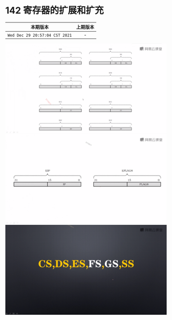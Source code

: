 # 142 寄存器的扩展和扩充

|本期版本| 上期版本
|:---:|:---:
`Wed Dec 29 20:57:04 CST 2021` | -

<img src="142-01.png" />
<img src="142-02.png" />
<img src="142-03.png" />